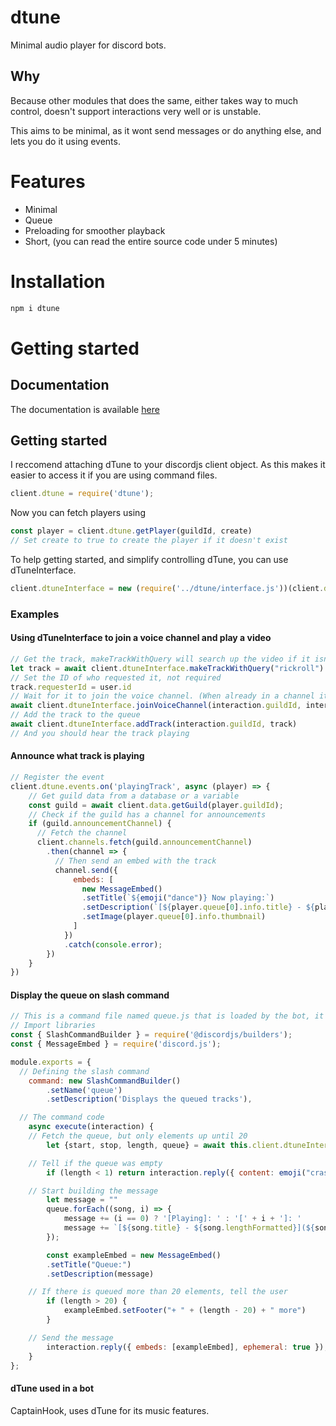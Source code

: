 # dtune

Minimal audio player for discord bots.

## Why

Because other modules that does the same, either takes way to much control, doesn't support interactions very well or is unstable.

This aims to be minimal, as it wont send messages or do anything else, and lets you do it using events.

# Features

 - Minimal
 - Queue
 - Preloading for smoother playback
 - Short, (you can read the entire source code under 5 minutes)

# Installation

```sh
npm i dtune
```

# Getting started

## Documentation

The documentation is available [here](https://rotekoppen.github.io/dtune/)

## Getting started

I reccomend attaching dTune to your discordjs client object. As this makes it easier to access it if you are using command files.

```js
client.dtune = require('dtune');
```

Now you can fetch players using

```js
const player = client.dtune.getPlayer(guildId, create)
// Set create to true to create the player if it doesn't exist
```

To help getting started, and simplify controlling dTune, you can use dTuneInterface.

```js
client.dtuneInterface = new (require('../dtune/interface.js'))(client.dtune);
```

### Examples

#### Using dTuneInterface to join a voice channel and play a video

```js
// Get the track, makeTrackWithQuery will search up the video if it isn't an URL
let track = await client.dtuneInterface.makeTrackWithQuery("rickroll")
// Set the ID of who requested it, not required
track.requesterId = user.id
// Wait for it to join the voice channel. (When already in a channel it doesn't do anything)
await client.dtuneInterface.joinVoiceChannel(interaction.guildId, interaction.member.voice.channel)
// Add the track to the queue
await client.dtuneInterface.addTrack(interaction.guildId, track)
// And you should hear the track playing
```

#### Announce what track is playing

```js
// Register the event
client.dtune.events.on('playingTrack', async (player) => {
    // Get guild data from a database or a variable
    const guild = await client.data.getGuild(player.guildId);
    // Check if the guild has a channel for announcements
    if (guild.announcementChannel) {
      // Fetch the channel
      client.channels.fetch(guild.announcementChannel)
        .then(channel => {
          // Then send an embed with the track
          channel.send({
              embeds: [
                new MessageEmbed()
                .setTitle(`${emoji("dance")} Now playing:`)
                .setDescription(`[${player.queue[0].info.title} - ${player.queue[0].info.lengthFormatted}](${player.queue[0].url})`)
                .setImage(player.queue[0].info.thumbnail)
              ]
            })
            .catch(console.error);
        })
    }
})
```

#### Display the queue on slash command

```js
// This is a command file named queue.js that is loaded by the bot, it only contains the command
// Import libraries
const { SlashCommandBuilder } = require('@discordjs/builders');
const { MessageEmbed } = require('discord.js');

module.exports = {
  // Defining the slash command
	command: new SlashCommandBuilder()
		.setName('queue')
		.setDescription('Displays the queued tracks'),

  // The command code
	async execute(interaction) {
    // Fetch the queue, but only elements up until 20
		let {start, stop, length, queue} = await this.client.dtuneInterface.getQueue(interaction.guildId, 0, 20, true)

    // Tell if the queue was empty
		if (length < 1) return interaction.reply({ content: emoji("crash") + " There is no music playing.", ephemeral: true })

    // Start building the message
		let message = ""
		queue.forEach((song, i) => {
			message += (i == 0) ? '[Playing]: ' : '[' + i + ']: '
			message += `[${song.title} - ${song.lengthFormatted}](${song.url})\n`
		});

		const exampleEmbed = new MessageEmbed()
		.setTitle("Queue:")
		.setDescription(message)

    // If there is queued more than 20 elements, tell the user
		if (length > 20) {
			exampleEmbed.setFooter("+ " + (length - 20) + " more")
		}

    // Send the message
		interaction.reply({ embeds: [exampleEmbed], ephemeral: true });
	}
};
```

#### dTune used in a bot

CaptainHook, uses dTune for its music features.
